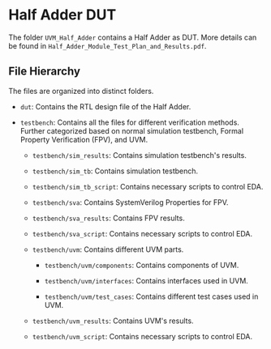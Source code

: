 # Half Adder DUT

The folder `UVM_Half_Adder` contains a Half Adder as DUT. More details can be found in `Half_Adder_Module_Test_Plan_and_Results.pdf`.



## File Hierarchy

The files are organized into distinct folders.

- `dut`: Contains the RTL design file of the Half Adder.
- `testbench`: Contains all the files for different verification methods. Further categorized based on normal simulation testbench, Formal Property Verification (FPV), and UVM.

  - `testbench/sim_results`: Contains simulation testbench's results.
  - `testbench/sim_tb`: Contains simulation testbench.
  - `testbench/sim_tb_script`: Contains necessary scripts to control EDA.
  - `testbench/sva`: Contains SystemVerilog Properties for FPV.
  - `testbench/sva_results`: Contains FPV results.
  - `testbench/sva_script`: Contains necessary scripts to control EDA.
  - `testbench/uvm`: Contains different UVM parts.

    - `testbench/uvm/components`: Contains components of UVM.

    - `testbench/uvm/interfaces`: Contains interfaces used in UVM.

    - `testbench/uvm/test_cases`: Contains different test cases used in UVM.
  - `testbench/uvm_results`: Contains UVM's results.
  - `testbench/uvm_script`: Contains necessary scripts to control EDA.